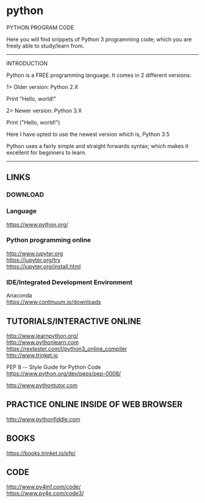 # python

PYTHON PROGRAM CODE

Here you will find snippets of Python 3 programming code; which you are freely able to study/learn from.

-----

INTRODUCTION

Python is a FREE programming language. It comes in 2 different versions:

1> Older version: Python 2.X

Print "Hello, world!"

2> Newer version: Python 3.X

Print ("Hello, world!")

Here I have opted to use the newest version which is, Python 3.5 

Python uses a fairly simple and straight forwards syntax; which makes it excellent for beginners to learn.

-----

## LINKS

### DOWNLOAD  

### Language

https://www.python.org/

### Python programming online

http://www.jupyter.org  
https://jupyter.org/try  
https://jupyter.org/install.html    

### IDE/Integrated Development Environment

Anaconda   
https://www.continuum.io/downloads  

## TUTORIALS/INTERACTIVE ONLINE  

http://www.learnpython.org/  
http://www.pythonlearn.com  
https://rextester.com/l/python3_online_compiler  
http://www.trinket.io  

PEP 8 -- Style Guide for Python Code  
https://www.python.org/dev/peps/pep-0008/   

http://www.pythontutor.com  

## PRACTICE ONLINE INSIDE OF WEB BROWSER

http://www.pythonfiddle.com  

## BOOKS

https://books.trinket.io/pfe/

## CODE

http://www.py4inf.com/code/  
https://www.py4e.com/code3/  
